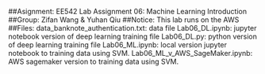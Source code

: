 ##Asignment: EE542 Lab Assignment 06: Machine Learning Introduction
##Group: Zifan Wang & Yuhan Qiu
##Notice:
	This lab runs on the AWS
##Files:
	data_banknote_authentication.txt: data file
	Lab06_DL.ipynb: jupyter notebook version of deep learning training file
	Lab06_DL.py: python version of deep learning training file
	Lab06_ML.ipynb: local version jupyter notebook to training data using SVM.
	Lab06_ML_v_AWS_SageMaker.ipynb: AWS sagemaker version to training data using SVM.